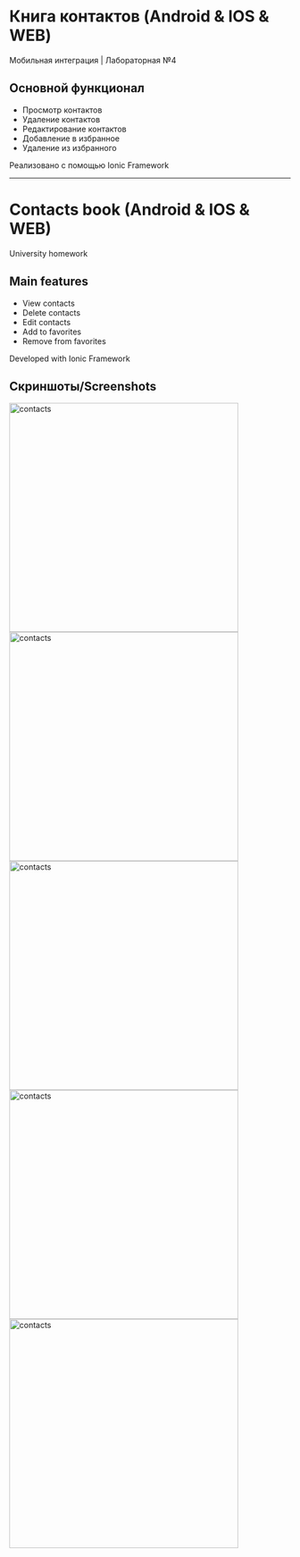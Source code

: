 # Книга контактов (Android & IOS & WEB)
Мобильная интеграция | Лабораторная №4

## Основной функционал

- Просмотр контактов
- Удаление контактов
- Редактирование контактов
- Добавление в избранное
- Удаление из избранного

Реализовано с помощью Ionic Framework


___

# Contacts book (Android & IOS & WEB)
University homework
## Main features
- View contacts
- Delete contacts
- Edit contacts
- Add to favorites
- Remove from favorites

Developed with Ionic Framework

## Скриншоты/Screenshots
<img src="https://i.imgur.com/xo7hxt8.png" alt="contacts" width="410">
<img src="https://i.imgur.com/GwHdxFu.png" alt="contacts" width="410">
<img src="https://i.imgur.com/cSFRZ9l.png" alt="contacts" width="410">
<img src="https://i.imgur.com/Ieoi2H2.png" alt="contacts" width="410">
<img src="https://i.imgur.com/aEw23Yk.png" alt="contacts" width="410">
